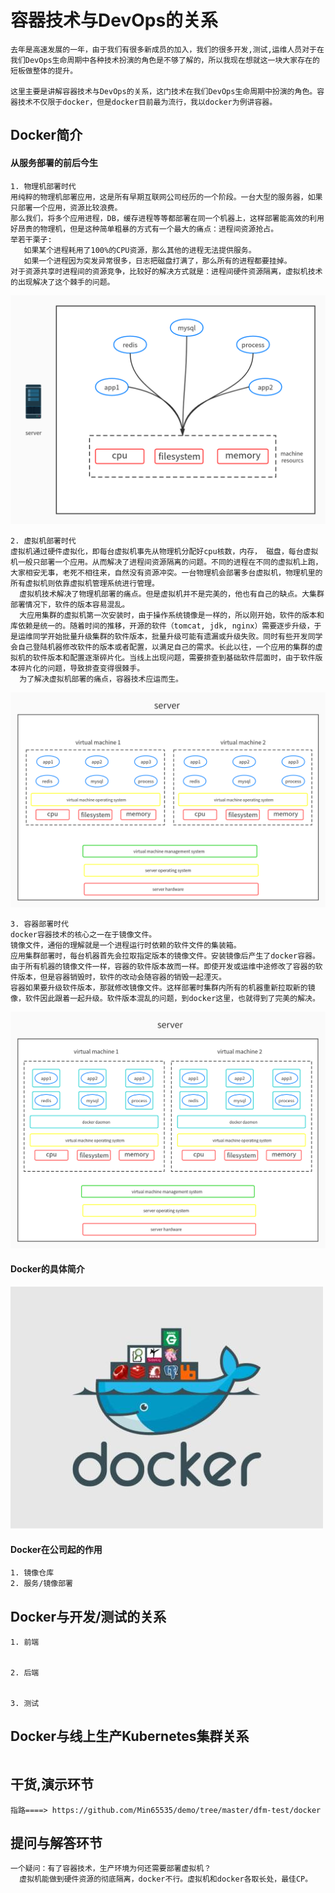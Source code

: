 # 容器技术与DevOps的关系
```text
去年是高速发展的一年，由于我们有很多新成员的加入，我们的很多开发,测试,运维人员对于在我们DevOps生命周期中各种技术扮演的角色是不够了解的，所以我现在想就这一块大家存在的短板做整体的提升。

这里主要是讲解容器技术与DevOps的关系，这门技术在我们DevOps生命周期中扮演的角色。容器技术不仅限于docker，但是docker目前最为流行，我以docker为例讲容器。
```

## Docker简介

#### 从服务部署的前后今生
```text
1. 物理机部署时代
用纯粹的物理机部署应用，这是所有早期互联网公司经历的一个阶段。一台大型的服务器，如果只部署一个应用，资源比较浪费。
那么我们，将多个应用进程，DB，缓存进程等等都部署在同一个机器上，这样部署能高效的利用好昂贵的物理机，但是这种简单粗暴的方式有一个最大的痛点：进程间资源抢占。
举若干栗子: 
   如果某个进程耗用了100%的CPU资源，那么其他的进程无法提供服务。
   如果一个进程因为突发异常很多，日志把磁盘打满了，那么所有的进程都要挂掉。
对于资源共享时进程间的资源竞争，比较好的解决方式就是：进程间硬件资源隔离，虚拟机技术的出现解决了这个棘手的问题。
```
![物理机](../static/物理机.png)


```text
2. 虚拟机部署时代
虚拟机通过硬件虚拟化，即每台虚拟机事先从物理机分配好cpu核数，内存， 磁盘，每台虚拟机一般只部署一个应用。从而解决了进程间资源隔离的问题。不同的进程在不同的虚拟机上跑，大家相安无事，老死不相往来，自然没有资源冲突。一台物理机会部署多台虚拟机，物理机里的所有虚拟机则依靠虚拟机管理系统进行管理。
  虚拟机技术解决了物理机部署的痛点。但是虚拟机并不是完美的，他也有自己的缺点。大集群部署情况下，软件的版本容易混乱。
  大应用集群的虚拟机第一次安装时，由于操作系统镜像是一样的，所以刚开始，软件的版本和库依赖是统一的。随着时间的推移，开源的软件（tomcat, jdk, nginx）需要逐步升级，于是运维同学开始批量升级集群的软件版本，批量升级可能有遗漏或升级失败。同时有些开发同学会自己登陆机器修改软件的版本或者配置，以满足自己的需求。长此以往，一个应用的集群的虚拟机的软件版本和配置逐渐碎片化。当线上出现问题，需要排查到基础软件层面时，由于软件版本碎片化的问题，导致排查变得很棘手。
  为了解决虚拟机部署的痛点，容器技术应运而生。
```
![虚拟机](../static/虚拟机.png)


```text
3. 容器部署时代
docker容器技术的核心之一在于镜像文件。
镜像文件，通俗的理解就是一个进程运行时依赖的软件文件的集装箱。
应用集群部署时，每台机器首先会拉取指定版本的镜像文件。安装镜像后产生了docker容器。由于所有机器的镜像文件一样，容器的软件版本故而一样。即使开发或运维中途修改了容器的软件版本，但是容器销毁时，软件的改动会随容器的销毁一起湮灭。
容器如果要升级软件版本，那就修改镜像文件。这样部署时集群内所有的机器重新拉取新的镜像，软件因此跟着一起升级。软件版本混乱的问题，到docker这里，也就得到了完美的解决。
```
![容器](../static/容器化.png)

#### Docker的具体简介
![docker](../static/docker.jpg)

#### Docker在公司起的作用
```text
1. 镜像仓库
2. 服务/镜像部署
```

## Docker与开发/测试的关系
```text
1. 前端


2. 后端


3. 测试
```

## Docker与线上生产Kubernetes集群关系
```text

```

## 干货,演示环节
```text
指路====> https://github.com/Min65535/demo/tree/master/dfm-test/docker
```

## 提问与解答环节
```text
一个疑问：有了容器技术，生产环境为何还需要部署虚拟机？
  虚拟机能做到硬件资源的彻底隔离，docker不行。虚拟机和docker各取长处，最佳CP。
```